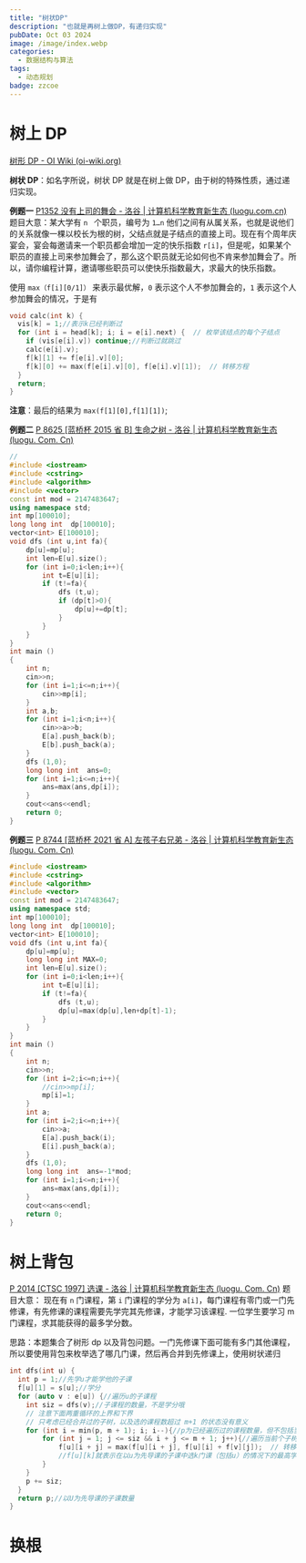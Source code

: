 ```yaml
---
title: "树状DP"
description: "也就是再树上做DP，有递归实现"
pubDate: Oct 03 2024
image: /image/index.webp
categories:
  - 数据结构与算法
tags:
  - 动态规划
badge: zzcoe
---
```



# 树上 DP

[树形 DP - OI Wiki (oi-wiki.org)](https://oi-wiki.org/dp/tree/)

**树状 DP**：如名字所说，树状 DP 就是在树上做 DP，由于树的特殊性质，通过递归实现。

**例题一**
[P1352 没有上司的舞会 - 洛谷 | 计算机科学教育新生态 (luogu.com.cn)](https://www.luogu.com.cn/problem/P1352)
题目大意：某大学有 `n ` 个职员，编号为 `1…n` 他们之间有从属关系，也就是说他们的关系就像一棵以校长为根的树，父结点就是子结点的直接上司。现在有个周年庆宴会，宴会每邀请来一个职员都会增加一定的快乐指数 `r[i]` ​，但是呢，如果某个职员的直接上司来参加舞会了，那么这个职员就无论如何也不肯来参加舞会了。所以，请你编程计算，邀请哪些职员可以使快乐指数最大，求最大的快乐指数。

使用 `max（f[i][0/1]）` 来表示最优解，`0` 表示这个人不参加舞会的，`1` 表示这个人参加舞会的情况，于是有
```cpp
void calc(int k) {
  vis[k] = 1;//表示k已经判断过
  for (int i = head[k]; i; i = e[i].next) {  // 枚举该结点的每个子结点
    if (vis[e[i].v]) continue;//判断过就跳过
    calc(e[i].v);
    f[k][1] += f[e[i].v][0];
    f[k][0] += max(f[e[i].v][0], f[e[i].v][1]);  // 转移方程
  }
  return;
}
```
**注意**：最后的结果为 `max(f[1][0],f[1][1])`;

**例题二**
[P 8625 [蓝桥杯 2015 省 B] 生命之树 - 洛谷 | 计算机科学教育新生态 (luogu. Com. Cn)](https://www.luogu.com.cn/problem/P8625)
```cpp
//
#include <iostream>
#include <cstring>
#include <algorithm>
#include <vector>
const int mod = 2147483647;
using namespace std;
int mp[100010];
long long int  dp[100010];
vector<int> E[100010];
void dfs (int u,int fa){
    dp[u]=mp[u];
    int len=E[u].size();
    for (int i=0;i<len;i++){
        int t=E[u][i];
        if (t!=fa){
            dfs (t,u);
            if (dp[t]>0){
                dp[u]+=dp[t];
            }
        }
    }
}
int main ()
{
    int n;
    cin>>n;
    for (int i=1;i<=n;i++){
        cin>>mp[i];
    }
    int a,b;
    for (int i=1;i<n;i++){
        cin>>a>>b;
        E[a].push_back(b);
        E[b].push_back(a);
    }
    dfs (1,0);
    long long int  ans=0;
    for (int i=1;i<=n;i++){
        ans=max(ans,dp[i]);
    }
    cout<<ans<<endl;
    return 0;
}
```

**例题三**
[P 8744 [蓝桥杯 2021 省 A] 左孩子右兄弟 - 洛谷 | 计算机科学教育新生态 (luogu. Com. Cn)](https://www.luogu.com.cn/problem/P8744)
```cpp
#include <iostream>
#include <cstring>
#include <algorithm>
#include <vector>
const int mod = 2147483647;
using namespace std;
int mp[100010];
long long int  dp[100010];
vector<int> E[100010];
void dfs (int u,int fa){
    dp[u]=mp[u];
    long long int MAX=0;
    int len=E[u].size();
    for (int i=0;i<len;i++){
        int t=E[u][i];
        if (t!=fa){
            dfs (t,u);
            dp[u]=max(dp[u],len+dp[t]-1);
        }
    }
}
int main ()
{
    int n;
    cin>>n;
    for (int i=2;i<=n;i++){
        //cin>>mp[i];
        mp[i]=1;
    }
    int a;
    for (int i=2;i<=n;i++){
        cin>>a;
        E[a].push_back(i);
        E[i].push_back(a);
    }
    dfs (1,0);
    long long int  ans=-1*mod;
    for (int i=1;i<=n;i++){
        ans=max(ans,dp[i]);
    }
    cout<<ans<<endl;
    return 0;
}
```

# 树上背包

[P 2014 [CTSC 1997] 选课 - 洛谷 | 计算机科学教育新生态 (luogu. Com. Cn)](https://www.luogu.com.cn/problem/P2014)
题目大意：
现在有 `n` 门课程，第 `i` 门课程的学分为 `a[i]`，每门课程有零门或一门先修课，有先修课的课程需要先学完其先修课，才能学习该课程. 一位学生要学习 m 门课程，求其能获得的最多学分数。

思路：本题集合了树形 dp 以及背包问题。一门先修课下面可能有多门其他课程，所以要使用背包来枚举选了哪几门课，然后再合并到先修课上，使用树状递归
```cpp
int dfs(int u) {
  int p = 1;//先学u才能学他的子课
  f[u][1] = s[u];//学分
  for (auto v : e[u]) {//遍历u的子课程
    int siz = dfs(v);//子课程的数量，不是学分哦
    // 注意下面两重循环的上界和下界
    // 只考虑已经合并过的子树，以及选的课程数超过 m+1 的状态没有意义
    for (int i = min(p, m + 1); i; i--){//p为已经遍历过的课程数量，但不包括当前这个子树
	    for (int j = 1; j <= siz && i + j <= m + 1; j++){//遍历当前个子树的情况
		    f[u][i + j] = max(f[u][i + j], f[u][i] + f[v][j]);  // 转移方程
		    //f[u][k]就表示在以u为先导课的子课中选k门课（包括u）的情况下的最高学分
	    }
	}  
    p += siz;
  }
  return p;//以U为先导课的子课数量
}
```

# 换根

